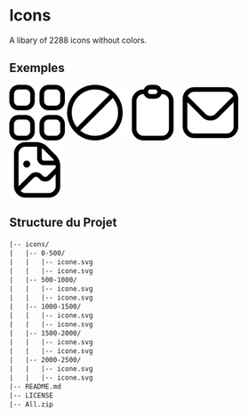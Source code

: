 # Icons

A libary of 2288 icons without colors.

## Exemples

<img src="/0-500/fi-rr-apps.svg" alt="Apps" width="100"/>
<img src="/0-500/fi-rr-ban.svg" alt="Ban" width="100"/>
<img src="/500-1000/fi-rr-clipboard.svg" alt="Clipboard" width="100"/>
<img src="/500-1000/fi-rr-envelope.svg" alt="Envelope" width="100"/>
<img src="/500-1000/fi-rr-file-image.svg" alt="Image File" width="100"/>

## Structure du Projet

```plaintext
|-- icons/
|   |-- 0-500/
|   |   |-- icone.svg
|   |   |-- icone.svg
|   |-- 500-1000/
|   |   |-- icone.svg
|   |   |-- icone.svg
|   |-- 1000-1500/
|   |   |-- icone.svg
|   |   |-- icone.svg
|   |-- 1500-2000/
|   |   |-- icone.svg
|   |   |-- icone.svg
|   |-- 2000-2500/
|   |   |-- icone.svg
|   |   |-- icone.svg
|-- README.md
|-- LICENSE
|-- All.zip
